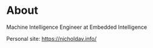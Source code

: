 # About
Machine Intelligence Engineer at Embedded Intelligence

Personal site: https://nicholdav.info/
